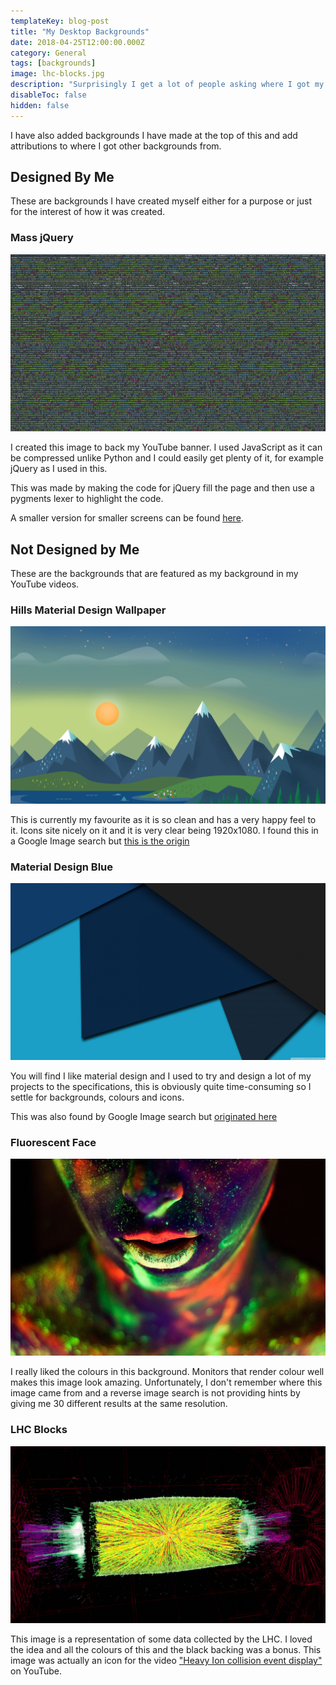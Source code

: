 ```yaml
---
templateKey: blog-post
title: "My Desktop Backgrounds"
date: 2018-04-25T12:00:00.000Z
category: General
tags: [backgrounds]
image: lhc-blocks.jpg
description: "Surprisingly I get a lot of people asking where I got my backgrounds from in my YouTube videos. I've finally decided to just put them all in once place if anyone is interested."
disableToc: false
hidden: false
---
```


I have also added backgrounds I have made at the top of this and add attributions to where I got other backgrounds from.

## Designed By Me
These are backgrounds I have created myself either for a purpose or just for the interest of how it was created.

### Mass jQuery
![Mass jQuery](mass-jquery.png)

I created this image to back my YouTube banner. I used JavaScript as it can be compressed unlike Python and I could easily get plenty of it, for example jQuery as I used in this.

This was made by making the code for jQuery fill the page and then use a pygments lexer to highlight the code.

A smaller version for smaller screens can be found [here](mass-jquery-small.png).

## Not Designed by Me
These are the backgrounds that are featured as my background in my YouTube videos.

### Hills Material Design Wallpaper
![Hills Material Design Wallpaper](hills-material-design-wallpaper.png)

This is currently my favourite as it is so clean and has a very happy feel to it. Icons site nicely on it and it is very clear being 1920x1080. I found this in a Google Image search but [this is the origin](http://www.baltana.com/abstract/material-design-hd-desktop-wallpaper-23164.html)

### Material Design Blue
![Material Design Blue](material-design-blue.jpg)

You will find I like material design and I used to try and design a lot of my projects to the specifications, this is obviously quite time-consuming so I settle for backgrounds, colours and icons.

This was also found by Google Image search but [originated here](http://wallpaperswide.com/material_design-wallpapers.html)

### Fluorescent Face
![Fluorescent Face](fluorescent-face.jpg)

I really liked the colours in this background. Monitors that render colour well makes this image look amazing. Unfortunately, I don't remember where this image came from and a reverse image search is not providing hints by giving me 30 different results at the same resolution.

### LHC Blocks
![LHC Blocks](lhc-blocks.jpg)

This image is a representation of some data collected by the LHC. I loved the idea and all the colours of this and the black backing was a bonus. This image was actually an icon for the video ["Heavy Ion collision event display"](https://www.youtube.com/watch?v=fzNSME3h9rs) on YouTube.
